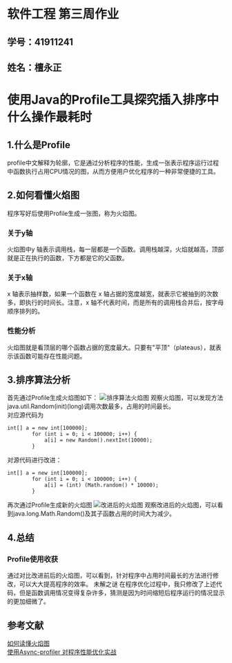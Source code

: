 # 软件工程 第三周作业
## 学号：41911241 
## 姓名：檀永正
# 使用Java的Profile工具探究插入排序中什么操作最耗时
## 1.什么是Profile
profile中文解释为轮廓，它是通过分析程序的性能，生成一张表示程序运行过程中函数执行占用CPU情况的图，从而方便用户优化程序的一种非常便捷的工具。
## 2.如何看懂火焰图
程序写好后使用Profile生成一张图，称为火焰图。  
### 关于y轴
火焰图中y 轴表示调用栈，每一层都是一个函数。调用栈越深，火焰就越高，顶部就是正在执行的函数，下方都是它的父函数。
### 关于x轴  
x 轴表示抽样数，如果一个函数在 x 轴占据的宽度越宽，就表示它被抽到的次数多，即执行的时间长。注意，x 轴不代表时间，而是所有的调用栈合并后，按字母顺序排列的。  
### 性能分析
火焰图就是看顶层的哪个函数占据的宽度最大。只要有"平顶"（plateaus），就表示该函数可能存在性能问题。
## 3.排序算法分析
首先通过Profile生成火焰图如下：
![排序算法火焰图](https://i.bmp.ovh/imgs/2022/03/171741f417f02fdd.png)
观察火焰图，可以发现方法java.util.Random(init)(long)调用次数最多，占用的时间最长。  
对应源代码为
```
int[] a = new int[100000];
        for (int i = 0; i < 100000; i++) {
            a[i] = new Random().nextInt(10000);
        }
```
对源代码进行改进：
```
int[] a = new int[100000];
        for (int i = 0; i < 100000; i++) {
            a[i] = (int) (Math.random() * 10000);
        }
```
再次通过Profile生成新的火焰图
![改进后的火焰图](https://i.bmp.ovh/imgs/2022/03/c024ac2d2f9c9589.png)
观察改进后的火焰图，可以看到java.long.Math.Random()及其子函数占用的时间大为减少。
## 4.总结
### Profile使用收获
通过对比改进前后的火焰图，可以看到，针对程序中占用时间最长的方法进行修改，可以大大提高程序的效率。
未解之谜
在程序优化过程中，我只修改了上述代码，但是函数调用情况变得复杂许多，猜测是因为时间缩短后程序运行的情况显示的更加细微了。
## 参考文献
[如何读懂火焰图](https://www.ruanyifeng.com/blog/2017/09/flame-graph.html)  
[使用Async-profiler 对程序性能优化实战](https://www.cnblogs.com/leihuazhe/p/11630466.html)